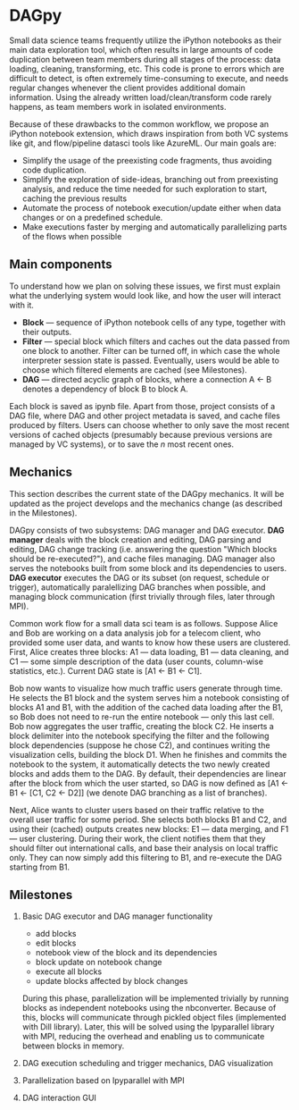 # DAGpy
Small data science teams frequently utilize the iPython notebooks as their main data exploration tool, which often results in large amounts of code duplication between team members during all stages of the process: data loading, cleaning, transforming, etc. This code is prone to errors which are difficult to detect, is often extremely time-consuming to execute, and needs regular changes whenever the client provides additional domain information. Using the already written load/clean/transform code rarely happens, as team members work in isolated environments. 

Because of these drawbacks to the common workflow, we propose an iPython notebook extension, which draws inspiration from both VC systems like git, and flow/pipeline datasci tools like AzureML. Our main goals are:
 - Simplify the usage of the preexisting code fragments, thus avoiding code duplication.
 - Simplify the exploration of side-ideas, branching out from preexisting analysis, and reduce the time needed for such exploration to start, caching the previous results
 - Automate the process of notebook execution/update either when data changes or on a predefined schedule.
 - Make executions faster by merging and automatically parallelizing parts of the flows when possible


## Main components
To understand how we plan on solving these issues, we first must explain what the underlying system would look like, and how the user will interact with it.
 - **Block** — sequence of iPython notebook cells of any type, together with their outputs.
 - **Filter** — special block which filters and caches out the data passed from one block to another. Filter can be turned off, in which case the whole interpreter session state is passed. Eventually, users would be able to choose which filtered elements are cached (see Milestones).
 - **DAG** — directed acyclic graph of blocks, where a connection A <- B denotes a dependency of block B to block A.
 
Each block is saved as ipynb file. Apart from those, project consists of a DAG file, where DAG and other project metadata is saved, and cache files produced by filters. Users can choose whether to only save the most recent versions of cached objects (presumably because previous versions are managed by VC systems), or to save the _n_ most recent ones.


## Mechanics
This section describes the current state of the DAGpy mechanics. It will be updated as the project develops and the mechanics change (as described in the Milestones).

DAGpy consists of two subsystems: DAG manager and DAG executor. **DAG manager** deals with the block creation and editing, DAG parsing and editing, DAG change tracking (i.e. answering the question "Which blocks should be re-executed?"), and cache files managing. DAG manager also serves the notebooks built from some block and its dependencies to users. **DAG executor** executes the DAG or its subset (on request, schedule or trigger), automatically paralellizing DAG branches when possible, and managing block communication (first trivially through files, later through MPI).

Common work flow for a small data sci team is as follows. Suppose Alice and Bob are working on a data analysis job for a telecom client, who provided some user data, and wants to know how these users are clustered. First, Alice creates three blocks: A1 — data loading, B1 — data cleaning, and C1 — some simple description of the data (user counts, column-wise statistics, etc.). Current DAG state is [A1 <- B1 <- C1].

Bob now wants to visualize how much traffic users generate through time. He selects the B1 block and the system serves him a notebook consisting of blocks A1 and B1, with the addition of the cached data loading after the B1, so Bob does not need to re-run the entire notebook — only this last cell. Bob now aggregates the user traffic, creating the block C2. He inserts a block delimiter into the notebook specifying the filter and the following block dependencies (suppose he chose C2), and continues writing the visualization cells, building the block D1. When he finishes and commits the notebook to the system, it automatically detects the two newly created blocks and adds them to the DAG. By default, their dependencies are linear after the block from which the user started, so DAG is now defined as [A1 <- B1 <- [C1, C2 <- D2]] (we denote DAG branching as a list of branches).

Next, Alice wants to cluster users based on their traffic relative to the overall user traffic for some period. She selects both blocks B1 and C2, and using their (cached) outputs creates new blocks: E1 — data merging, and F1 — user clustering. During their work, the client notifies them that they should filter out international calls, and base their analysis on local traffic only. They can now simply add this filtering to B1, and re-execute the DAG starting from B1.

## Milestones
1. Basic DAG executor and DAG manager functionality
    * add blocks
    * edit blocks
    * notebook view of the block and its dependencies
    * block update on notebook change
    * execute all blocks
    * update blocks affected by block changes 
    
    During this phase, parallelization will be implemented trivially by running blocks as independent notebooks using the nbconverter. Because of this, blocks will communicate through pickled object files (implemented with Dill library). Later, this will be solved using the Ipyparallel library with MPI, reducing the overhead and enabling us to communicate between blocks in memory.
 
2. DAG execution scheduling and trigger mechanics, DAG visualization

3. Parallelization based on Ipyparallel with MPI

4. DAG interaction GUI
